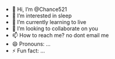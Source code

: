 - 👋 Hi, I’m @Chance521
- 👀 I’m interested in sleep
- 🌱 I’m currently learning to live
- 💞️ I’m looking to collaborate on you
- 📫 How to reach me? no dont email me
- 😄 Pronouns: ...
- ⚡ Fun fact: ...

<!---
Chance521/Chance521 is a ✨ special ✨ repository because its `README.md` (this file) appears on your GitHub profile.
You can click the Preview link to take a look at your changes.
--->
